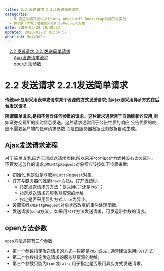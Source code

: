 ```yaml
---
title: 2.2 发送请求 2.2.1发送简单请求
categories: 
  - 5 疯狂前端开发讲义JQuery AngularJS Bootstrap前端开发实战
  - 第2章 HTML5增强的XMLHttpRequest对象
date: 2019-05-29 20:49:23
updated: 2020-02-07 01:34:57
abbrlink: 9d443d2e
---
```

<div id='my_toc'><a href="/JavaReadingNotes/9d443d2e/#2-2-发送请求-2-2-1发送简单请求" class="header_1">2.2 发送请求 2.2.1发送简单请求</a>&nbsp;<br><a href="/JavaReadingNotes/9d443d2e/#Ajax发送请求流程" class="header_2">Ajax发送请求流程</a>&nbsp;<br><a href="/JavaReadingNotes/9d443d2e/#open方法参数" class="header_2">open方法参数</a>&nbsp;<br></div>
<style>.header_1{margin-left: 1em;}.header_2{margin-left: 2em;}.header_3{margin-left: 3em;}.header_4{margin-left: 4em;}.header_5{margin-left: 5em;}.header_6{margin-left: 6em;}</style>
<!--more-->
<script>if (navigator.platform.search('arm')==-1){document.getElementById('my_toc').style.display = 'none';}var e,p = document.getElementsByTagName('p');while (p.length>0) {e = p[0];e.parentElement.removeChild(e);}</script>

<!--end-->
# 2.2 发送请求 2.2.1发送简单请求 #

**传统`Web`应用采用表单或请求某个资源的方式发送请求;而`Ajax`则采用异步方式在后台发送请求**

**所谓简单请求,是指不包含任何参数的请求。这种请求通常用于自动刷新的应用**,例如证券交易所的实时信息发送。这种请求通常用于公告性质的响应,公告性质的响应不需要客户端的任何请求参数,而是由服务器根据业务数据自动生成。

## Ajax发送请求流程 ##
对于简单请求,因为无须发送请求参数,所以采用`POST`和`GET`方式并没有太大区别。不管发送怎样的请求,`XMLHttpRequest`对象都应该按如下步骤来做:
- 初始化,也是就是获取`XMLHttpRequest`对象.
- 打开与服务器的连接(`open`方法)。打开连接时，
    - 指定发送请求的方法：是采用`GET`还是`POST`；
    - 指定发送请求的服务器资源的地址
    - 指定是否采用异步方式,`true`为异步。
- 设置监听`XMLHttpRequest`对象状态改变的事件处理函数。
- 发送请求(`send`方法)。如采用`POST`方法发送请求，可发送带参数的请求。

## open方法参数 ##
`open`方法通常有三个参数:
- 第一个参数指定发送请求的方式—只能是`POST`或`GET`,通常建议采用`POST`方式;
- 第二个参数指定发送请求的服务器资源的地址;
- 第三个参数只能为`true`或`false`,用于指定是否采用异步方式发送请求。
